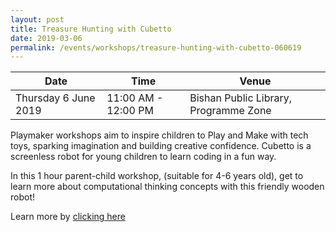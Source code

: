 ```yaml
---
layout: post
title: Treasure Hunting with Cubetto
date: 2019-03-06
permalink: /events/workshops/treasure-hunting-with-cubetto-060619
---
```


| Date | Time | Venue |
|--------|---|---|
| Thursday 6 June 2019 | 11:00 AM - 12:00 PM | Bishan Public Library, Programme Zone |

Playmaker workshops aim to inspire children to Play and Make with tech toys, sparking imagination and building creative confidence. Cubetto is a screenless robot for young children to learn coding in a fun way.

In this 1 hour parent-child workshop, (suitable for 4-6 years old), get to learn more about computational thinking concepts with this friendly wooden robot!

Learn more by <a href="https://www.nlb.gov.sg/golibrary2/e/playmaker-learning-with-tech-toys-for-kids-85180094" target="_blank">clicking here</a>
